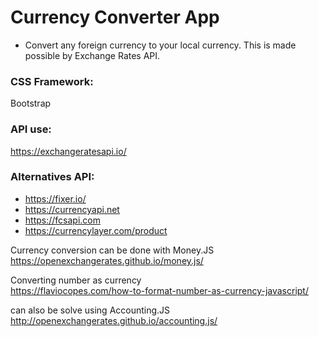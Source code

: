 # Currency Converter App #
  
* Convert any foreign currency to your local currency. This is made possible by Exchange Rates API.
  
### CSS Framework:
Bootstrap
  
### API use:
https://exchangeratesapi.io/
  
### Alternatives API:
* https://fixer.io/
* https://currencyapi.net
* https://fcsapi.com
* https://currencylayer.com/product
  
Currency conversion can be done with Money.JS  
https://openexchangerates.github.io/money.js/
  
Converting number as currency  
https://flaviocopes.com/how-to-format-number-as-currency-javascript/
  
can also be solve using Accounting.JS  
http://openexchangerates.github.io/accounting.js/



